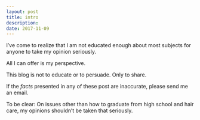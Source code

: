 ```yaml
---
layout: post
title: intro
description: 
date: 2017-11-09
---
```


I’ve come to realize that I am not educated enough about most subjects for anyone to take my opinion seriously. 

All I can offer is my perspective.

This blog is not to educate or to persuade. Only to share.

If the *facts* presented in any of these post are inaccurate, please send me an email.

To be clear: On issues other than how to graduate from high school and hair care, my opinions shouldn’t be taken that seriously.

